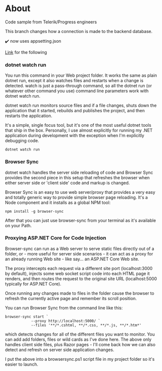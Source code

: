 # About

Code sample from Telerik/Progress engineers

This branch changes how a connection is made to the backend database.

:heavy_check_mark: now uses appsetting.json


[Link](https://weblog.west-wind.com/posts/2019/May/18/Live-Reloading-Server-Side-ASPNET-Core-Apps#proxying-aspnet-core-for-code-injection) for the following

### dotnet watch run

You run this command in your Web project folder. It works the same as plain dotnet run, except it also watches files and restarts when a change is detected. watch is just a pass-through command, so all the dotnet run (or whatever other command you use) command line parameters work with dotnet watch run.

dotnet watch run monitors source files and if a file changes, shuts down the application that it started, rebuilds and publishes the project, and then restarts the application.

It's a simple, single focus tool, but it's one of the most useful dotnet tools that ship in the box. Personally, I use almost explicitly for running my .NET application during development with the exception when I'm explicitly debugging code.

```
dotnet watch run
```

### Browser Sync

dotnet watch handles the server side reloading of code and Browser Sync provides the second piece in this setup that refreshes the browser when either server side or 'client side' code and markup is changed.

Browser Sync is an easy to use web server/proxy that provides a very easy and totally generic way to provide simple browser page reloading. It's a Node component and it installs as a global NPM tool:

```
npm install -g browser-sync
```

After that you can just use browser-sync from your terminal as it's available on your Path.

### Proxying ASP.NET Core for Code Injection

Browser-sync can run as a Web server to serve static files directly out of a folder, or - more useful for server side scenarios - it can act as a proxy for an already running Web site - like say... an ASP.NET Core Web site.

The proxy intercepts each request via a different site port (localhost:3000 by default), injects some web socket script code into each HTML page it renders, and then routes the request to the original site URL (localhost:5000 typically for ASP.NET Core).

Once running any changes made to files in the folder cause the browser to refresh the currently active page and remember its scroll position.

You can run Browser Sync from the command line like this:

```
browser-sync start `
            --proxy http://localhost:5000/ `
            --files '**/*.cshtml, **/*.css, **/*.js, **/*.htm*'
```

which detects changes for all of the different files you want to monitor. You can add add folders, files or wild cards as I've done here. The above only handles client side files, plus Razor pages - I'll come back how we can also detect and refresh on server side application changes.


I put the above into a browsersync.ps1 script file in my project folder so it's easier to launch.



